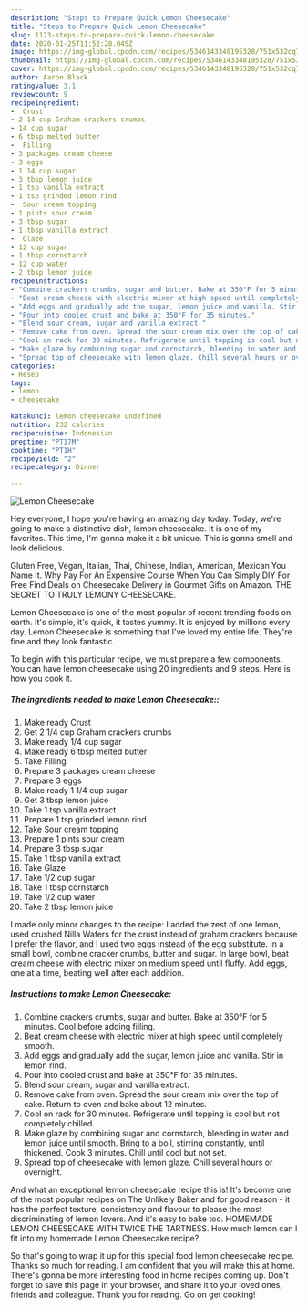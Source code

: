 ```yaml
---
description: "Steps to Prepare Quick Lemon Cheesecake"
title: "Steps to Prepare Quick Lemon Cheesecake"
slug: 1123-steps-to-prepare-quick-lemon-cheesecake
date: 2020-01-25T11:52:28.045Z
image: https://img-global.cpcdn.com/recipes/5346143348195328/751x532cq70/lemon-cheesecake-recipe-main-photo.jpg
thumbnail: https://img-global.cpcdn.com/recipes/5346143348195328/751x532cq70/lemon-cheesecake-recipe-main-photo.jpg
cover: https://img-global.cpcdn.com/recipes/5346143348195328/751x532cq70/lemon-cheesecake-recipe-main-photo.jpg
author: Aaron Black
ratingvalue: 3.1
reviewcount: 9
recipeingredient:
-  Crust
- 2 14 cup Graham crackers crumbs
- 14 cup sugar
- 6 tbsp melted butter
-  Filling
- 3 packages cream cheese
- 3 eggs
- 1 14 cup sugar
- 3 tbsp lemon juice
- 1 tsp vanilla extract
- 1 tsp grinded lemon rind
-  Sour cream topping
- 1 pints sour cream
- 3 tbsp sugar
- 1 tbsp vanilla extract
-  Glaze
- 12 cup sugar
- 1 tbsp cornstarch
- 12 cup water
- 2 tbsp lemon juice
recipeinstructions:
- "Combine crackers crumbs, sugar and butter. Bake at 350°F for 5 minutes. Cool before adding filling."
- "Beat cream cheese with electric mixer at high speed until completely smooth."
- "Add eggs and gradually add the sugar, lemon juice and vanilla. Stir in lemon rind."
- "Pour into cooled crust and bake at 350°F for 35 minutes."
- "Blend sour cream, sugar and vanilla extract."
- "Remove cake from oven. Spread the sour cream mix over the top of cake. Return to oven and bake about 12 minutes."
- "Cool on rack for 30 minutes. Refrigerate until topping is cool but not completely chilled."
- "Make glaze by combining sugar and cornstarch, bleeding in water and lemon juice until smooth. Bring to a boil, stirring constantly, until thickened. Cook 3 minutes. Chill until cool but not set."
- "Spread top of cheesecake with lemon glaze. Chill several hours or overnight."
categories:
- Resep
tags:
- lemon
- cheesecake

katakunci: lemon cheesecake undefined
nutrition: 232 calories
recipecuisine: Indonesian
preptime: "PT17M"
cooktime: "PT1H"
recipeyield: "2"
recipecategory: Dinner

---
```



![Lemon Cheesecake](https://img-global.cpcdn.com/recipes/5346143348195328/751x532cq70/lemon-cheesecake-recipe-main-photo.jpg)

Hey everyone, I hope you're having an amazing day today. Today, we're going to make a distinctive dish, lemon cheesecake. It is one of my favorites. This time, I'm gonna make it a bit unique. This is gonna smell and look delicious.

Gluten Free, Vegan, Italian, Thai, Chinese, Indian, American, Mexican You Name It. Why Pay For An Expensive Course When You Can Simply DIY For Free Find Deals on Cheesecake Delivery in Gourmet Gifts on Amazon. THE SECRET TO TRULY LEMONY CHEESECAKE.

Lemon Cheesecake is one of the most popular of recent trending foods on earth. It's simple, it's quick, it tastes yummy. It is enjoyed by millions every day. Lemon Cheesecake is something that I've loved my entire life. They're fine and they look fantastic.


To begin with this particular recipe, we must prepare a few components. You can have lemon cheesecake using 20 ingredients and 9 steps. Here is how you cook it.

##### The ingredients needed to make Lemon Cheesecake::

1. Make ready  Crust
1. Get 2 1/4 cup Graham crackers crumbs
1. Make ready 1/4 cup sugar
1. Make ready 6 tbsp melted butter
1. Take  Filling
1. Prepare 3 packages cream cheese
1. Prepare 3 eggs
1. Make ready 1 1/4 cup sugar
1. Get 3 tbsp lemon juice
1. Take 1 tsp vanilla extract
1. Prepare 1 tsp grinded lemon rind
1. Take  Sour cream topping
1. Prepare 1 pints sour cream
1. Prepare 3 tbsp sugar
1. Take 1 tbsp vanilla extract
1. Take  Glaze
1. Take 1/2 cup sugar
1. Take 1 tbsp cornstarch
1. Take 1/2 cup water
1. Take 2 tbsp lemon juice


I made only minor changes to the recipe: I added the zest of one lemon, used crushed Nilla Wafers for the crust instead of graham crackers because I prefer the flavor, and I used two eggs instead of the egg substitute. In a small bowl, combine cracker crumbs, butter and sugar. In large bowl, beat cream cheese with electric mixer on medium speed until fluffy. Add eggs, one at a time, beating well after each addition. 

##### Instructions to make Lemon Cheesecake:

1. Combine crackers crumbs, sugar and butter. Bake at 350°F for 5 minutes. Cool before adding filling.
1. Beat cream cheese with electric mixer at high speed until completely smooth.
1. Add eggs and gradually add the sugar, lemon juice and vanilla. Stir in lemon rind.
1. Pour into cooled crust and bake at 350°F for 35 minutes.
1. Blend sour cream, sugar and vanilla extract.
1. Remove cake from oven. Spread the sour cream mix over the top of cake. Return to oven and bake about 12 minutes.
1. Cool on rack for 30 minutes. Refrigerate until topping is cool but not completely chilled.
1. Make glaze by combining sugar and cornstarch, bleeding in water and lemon juice until smooth. Bring to a boil, stirring constantly, until thickened. Cook 3 minutes. Chill until cool but not set.
1. Spread top of cheesecake with lemon glaze. Chill several hours or overnight.


And what an exceptional lemon cheesecake recipe this is! It&#39;s become one of the most popular recipes on The Unlikely Baker and for good reason - it has the perfect texture, consistency and flavour to please the most discriminating of lemon lovers. And it&#39;s easy to bake too. HOMEMADE LEMON CHEESECAKE WITH TWICE THE TARTNESS. How much lemon can I fit into my homemade Lemon Cheesecake recipe? 

So that's going to wrap it up for this special food lemon cheesecake recipe. Thanks so much for reading. I am confident that you will make this at home. There's gonna be more interesting food in home recipes coming up. Don't forget to save this page in your browser, and share it to your loved ones, friends and colleague. Thank you for reading. Go on get cooking!
